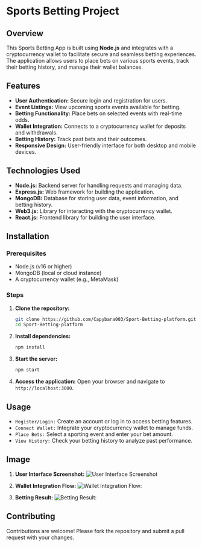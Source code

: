 # Sports Betting Project

## Overview
This Sports Betting App is built using **Node.js** and integrates with a cryptocurrency wallet to facilitate secure and seamless betting experiences. The application allows users to place bets on various sports events, track their betting history, and manage their wallet balances.

## Features
- **User Authentication:** Secure login and registration for users.
- **Event Listings:** View upcoming sports events available for betting.
- **Betting Functionality:** Place bets on selected events with real-time odds.
- **Wallet Integration:** Connects to a cryptocurrency wallet for deposits and withdrawals.
- **Betting History:** Track past bets and their outcomes.
- **Responsive Design:** User-friendly interface for both desktop and mobile devices.

## Technologies Used
- **Node.js:** Backend server for handling requests and managing data.
- **Express.js:** Web framework for building the application.
- **MongoDB:** Database for storing user data, event information, and betting history.
- **Web3.js:** Library for interacting with the cryptocurrency wallet.
- **React.js:** Frontend library for building the user interface.

## Installation

### Prerequisites
- Node.js (v16 or higher)
- MongoDB (local or cloud instance)
- A cryptocurrency wallet (e.g., MetaMask)

### Steps
1. **Clone the repository:**
   ```bash
   git clone https://github.com/Capybara003/Sport-Betting-platform.git
   cd Sport-Betting-platform
    ```
2. **Install dependencies:**
    ```bash
    npm install
    ```
3. **Start the server:**
    ```bash
    npm start
    ```
4. **Access the application:**
    Open your browser and navigate to `http://localhost:3000`.

## Usage

- `Register/Login:` Create an account or log in to access betting features.
- `Connect Wallet:` Integrate your cryptocurrency wallet to manage funds.
- `Place Bets:` Select a sporting event and enter your bet amount.
- `View History:` Check your betting history to analyze past performance.

## Image

1. **User Interface Screenshot:**
![User Interface Screenshot](/Interface.png)

2. **Wallet Integration Flow:**
![Wallet Integration Flow:](/Walletconnect.png)

3. **Betting Result:**
![Betting Result:](/Betting-result.png)

## Contributing

Contributions are welcome! Please fork the repository and submit a pull request with your changes.
